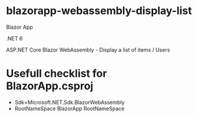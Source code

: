 # blazorapp-webassembly-display-list

Blazor App

.NET 6

ASP.NET Core Blazor WebAssembly - Display a list of items / Users

# Usefull checklist for BlazorApp.csproj

- Sdk=Microsoft.NET.Sdk.BlazorWebAssembly
- RootNameSpace BlazorApp RootNameSpace 
